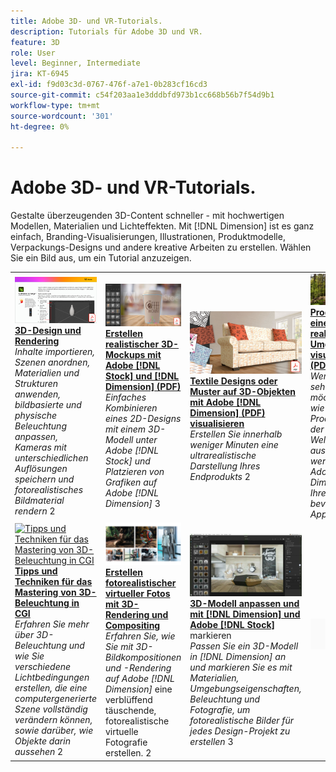 ```yaml
---
title: Adobe 3D- und VR-Tutorials.
description: Tutorials für Adobe 3D und VR.
feature: 3D
role: User
level: Beginner, Intermediate
jira: KT-6945
exl-id: f9d03c3d-0767-476f-a7e1-0b283cf16cd3
source-git-commit: c54f203aa1e3dddbfd973b1cc668b56b7f54d9b1
workflow-type: tm+mt
source-wordcount: '301'
ht-degree: 0%

---
```


# Adobe 3D- und VR-Tutorials.

Gestalte überzeugenden 3D-Content schneller - mit hochwertigen Modellen, Materialien und Lichteffekten. Mit [!DNL Dimension] ist es ganz einfach, Branding-Visualisierungen, Illustrationen, Produktmodelle, Verpackungs-Designs und andere kreative Arbeiten zu erstellen. Wählen Sie ein Bild aus, um ein Tutorial anzuzeigen.

<table>
<tr>
 <td>
   <a href="substance-3d-stager.md">
      <img alt="3D-Design und Rendering" src="assets/Substance3DStager.png" />
   </a>
    <div>
   <a href="substance-3d-stager.md"><strong>3D-Design und Rendering</strong></a>
    </div>
    <em>Inhalte importieren, Szenen anordnen, Materialien und Strukturen anwenden, bildbasierte und physische Beleuchtung anpassen, Kameras mit unterschiedlichen Auflösungen speichern und fotorealistisches Bildmaterial rendern</em>
    2<br>
  </td>
  <td>
   <a href="assets/CreateRealistic3DMockupswithAdobeStockandDimension.pdf">
      <img alt="Erstellen realistischer 3D-Mockups mit Adobe [!DNL Stock] und [!DNL Dimension]" src="assets/CreateRealistic3DMockupswithAdobeStockandDimension.jpg" />
   </a>
    <div>
   <a href="assets/CreateRealistic3DMockupswithAdobeStockandDimension.pdf"><strong>Erstellen realistischer 3D-Mockups mit Adobe [!DNL Stock] und [!DNL Dimension] (PDF)</strong></a>
    </div>
    <em>Einfaches Kombinieren eines 2D-Designs mit einem 3D-Modell unter Adobe [!DNL Stock] und Platzieren von Grafiken auf Adobe [!DNL Dimension]</em>
    3<br>
  </td>
  <td>
   <a href="assets/VisualizeTextileDesignsorPatternson3DObjectswithAdobeDimension.pdf">
      <img alt="Textil-Designs oder -Muster auf 3D-Objekten mit dem Adobe visualisieren [!DNL Dimension]" src="assets/VisualizeTextileDesignsorPatternson3DObjectswithAdobeDimension.jpg" />
   </a>
    <div>
   <a href="assets/VisualizeTextileDesignsorPatternson3DObjectswithAdobeDimension.pdf"><strong>Textile Designs oder Muster auf 3D-Objekten mit Adobe [!DNL Dimension] (PDF) visualisieren</strong></a>
    </div>
    <em>Erstellen Sie innerhalb weniger Minuten eine ultrarealistische Darstellung Ihres Endprodukts</em>
    2<br>
  </td>
  <td>
   <a href="../cce/assets/VisualizeyourProductinaRealisticEnvironment.pdf">
      <img alt="Produkt in einer realistischen Umgebung visualisieren" src="assets/VisualizeyourProductinaRealisticEnvironment.jpg" />
   </a>
    <div>
   <a href="../cce/assets/VisualizeyourProductinaRealisticEnvironment.pdf"><strong>Produkt in einer realistischen Umgebung visualisieren (PDF)</strong></a>
    </div>
    <em>Wenn Sie sehen möchten, wie Ihre Produkte in der realen Welt aussehen werden, ist Adobe [!DNL Dimension] Ihre bevorzugte App</em>
    3<br>
  </td>
</tr>
<tr>
  <td>
   <a href="mastering3dlighting.md">
      <img alt="Tipps und Techniken für das Mastering von 3D-Beleuchtung in CGI" src="assets/Mastering3dlighting_1.gif" />
   </a>
    <div>
   <a href="mastering3dlighting.md"><strong>Tipps und Techniken für das Mastering von 3D-Beleuchtung in CGI</strong></a>
    </div>
    <em>Erfahren Sie mehr über 3D-Beleuchtung und wie Sie verschiedene Lichtbedingungen erstellen, die eine computergenerierte Szene vollständig verändern können, sowie darüber, wie Objekte darin aussehen</em>
    2<br>
  </td>
  <td>
   <a href="photorealistic.md">
      <img alt="Mit 3D-Rendering und Compositing fotorealistische virtuelle Fotos erstellen" src="assets/Photorealistic_TOC.png" />
   </a>
    <div>
   <a href="photorealistic.md"><strong>Erstellen fotorealistischer virtueller Fotos mit 3D-Rendering und Compositing</strong></a>
    </div>
    <em>Erfahren Sie, wie Sie mit 3D-Bildkompositionen und -Rendering auf Adobe [!DNL Dimension]</em> eine verblüffend täuschende, fotorealistische virtuelle Fotografie erstellen.
    2<br>
  </td>
  <td>
   <a href="3ddimensionstock.md">
      <img alt="3D-Modell mit [!DNL Dimension] und Adobe anpassen und markieren [!DNL Stock]" src="assets/3ddimensionstock.jpg" />
   </a>
    <div>
   <a href="3ddimensionstock.md"><strong>3D-Modell anpassen und mit [!DNL Dimension] und Adobe [!DNL Stock]</strong></a> markieren
    </div>
    <em>Passen Sie ein 3D-Modell in [!DNL Dimension] an und markieren Sie es mit Materialien, Umgebungseigenschaften, Beleuchtung und Fotografie, um fotorealistische Bilder für jedes Design-Projekt zu erstellen</em>
    3<br>
  </td>
  <td>
    <img alt="Spacer" src="../assets/Gray_thumbnail.png" />
    <div>
    <br>
  </td>
</tr>
</table>